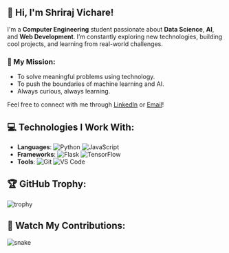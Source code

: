 ## 👋 Hi, I'm Shriraj Vichare!
I'm a **Computer Engineering** student passionate about **Data Science**, **AI**, and **Web Development**. I’m constantly exploring new technologies, building cool projects, and learning from real-world challenges.

### 🚀 My Mission:
- To solve meaningful problems using technology.
- To push the boundaries of machine learning and AI.
- Always curious, always learning.

Feel free to connect with me through [LinkedIn](www.linkedin.com/in/shriraj-vichare-58baa4299) or [Email](vichareshriraj000@gmail.com)!



## 💻 Technologies I Work With:
- **Languages**: ![Python](https://img.shields.io/badge/Python-3776AB?style=for-the-badge&logo=python&logoColor=ffffff) ![JavaScript](https://img.shields.io/badge/JavaScript-FFD700?style=for-the-badge&logo=javascript&logoColor=ffffff)
- **Frameworks**: ![Flask](https://img.shields.io/badge/Flask-000000?style=for-the-badge&logo=flask&logoColor=ffffff) ![TensorFlow](https://img.shields.io/badge/TensorFlow-FF6F00?style=for-the-badge&logo=tensorflow&logoColor=ffffff)
- **Tools**: ![Git](https://img.shields.io/badge/Git-F05032?style=for-the-badge&logo=git&logoColor=ffffff) ![VS Code](https://img.shields.io/badge/VS_Code-007ACC?style=for-the-badge&logo=visualstudiocode&logoColor=ffffff)


## 🏆 GitHub Trophy:
![trophy](https://github-profile-trophy.vercel.app/?username=ShreeV4124&theme=dark)



## 🐍 Watch My Contributions:
![snake](https://github.com/ShreeV4124/github-snake.svg)
<!--
**ShreeV4124/ShreeV4124** is a ✨ _special_ ✨ repository because its `README.md` (this file) appears on your GitHub profile.

Here are some ideas to get you started:

- 🔭 I’m currently working on ...
- 🌱 I’m currently learning ...
- 👯 I’m looking to collaborate on ...
- 🤔 I’m looking for help with ...
- 💬 Ask me about ...
- 📫 How to reach me: ...
- 😄 Pronouns: ...
- ⚡ Fun fact: ...
-->
